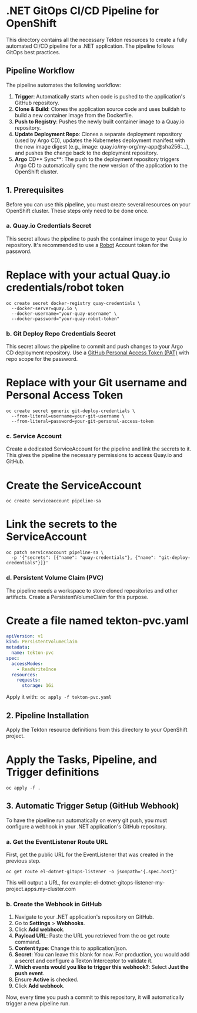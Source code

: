 # **.NET GitOps CI/CD Pipeline for OpenShift**

This directory contains all the necessary Tekton resources to create a fully automated CI/CD pipeline for a .NET application. The pipeline follows GitOps best practices.


## **Pipeline Workflow**

The pipeline automates the following workflow:



1. **Trigger**: Automatically starts when code is pushed to the application's GitHub repository.
2. **Clone & Build**: Clones the application source code and uses buildah to build a new container image from the Dockerfile.
3. **Push to Registry**: Pushes the newly built container image to a Quay.io repository.
4. **Update Deployment Repo**: Clones a separate deployment repository (used by Argo CD), updates the Kubernetes deployment manifest with the new image digest (e.g., image: quay.io/my-org/my-app@sha256:...), and pushes the change back to the deployment repository.
5. **Argo** CD** Sync**: The push to the deployment repository triggers Argo CD to automatically sync the new version of the application to the OpenShift cluster.


## **1. Prerequisites**

Before you can use this pipeline, you must create several resources on your OpenShift cluster. These steps only need to be done once.


### **a. Quay.io Credentials Secret**

This secret allows the pipeline to push the container image to your Quay.io repository. It's recommended to use a [Robot](https://docs.quay.io/glossary/robot-accounts.html) Account token for the password.

# Replace with your actual Quay.io credentials/robot token 
```
oc create secret docker-registry quay-credentials \ 
  --docker-server=quay.io \ 
  --docker-username="your-quay-username" \ 
  --docker-password="your-quay-robot-token" 
```



### **b. Git Deploy Repo Credentials Secret**

This secret allows the pipeline to commit and push changes to your Argo CD deployment repository. Use a [GitHub Personal Access Token (PAT)](https://docs.github.com/en/authentication/keeping-your-account-and-data-secure/creating-a-personal-access-token) with repo scope for the password.

# Replace with your Git username and Personal Access Token 
```
oc create secret generic git-deploy-credentials \ 
  --from-literal=username=your-git-username \ 
  --from-literal=password=your-git-personal-access-token 
```


### **c. Service Account**

Create a dedicated ServiceAccount for the pipeline and link the secrets to it. This gives the pipeline the necessary permissions to access Quay.io and GitHub.

# Create the ServiceAccount 
```
oc create serviceaccount pipeline-sa 
```
 
# Link the secrets to the ServiceAccount 
```
oc patch serviceaccount pipeline-sa \ 
  -p '{"secrets": [{"name": "quay-credentials"}, {"name": "git-deploy-credentials"}]}' 
```



### **d. Persistent Volume Claim (PVC)**

The pipeline needs a workspace to store cloned repositories and other artifacts. Create a PersistentVolumeClaim for this purpose.

# Create a file named tekton-pvc.yaml 
```yaml
apiVersion: v1 
kind: PersistentVolumeClaim 
metadata: 
  name: tekton-pvc 
spec: 
  accessModes: 
    - ReadWriteOnce 
  resources: 
    requests: 
      storage: 1Gi 
```


Apply it with:``` oc apply -f tekton-pvc.yaml```


## **2. Pipeline Installation**

Apply the Tekton resource definitions from this directory to your OpenShift project.

# Apply the Tasks, Pipeline, and Trigger definitions 
``` oc apply -f . ```



## **3. Automatic Trigger Setup (GitHub Webhook)**

To have the pipeline run automatically on every git push, you must configure a webhook in your .NET application's GitHub repository.


### **a. Get the EventListener Route URL**

First, get the public URL for the EventListener that was created in the previous step.
```
oc get route el-dotnet-gitops-listener -o jsonpath='{.spec.host}' 
```


This will output a URL, for example: el-dotnet-gitops-listener-my-project.apps.my-cluster.com


### **b. Create the Webhook in GitHub**



1. Navigate to your .NET application's repository on GitHub.
2. Go to **Settings** > **Webhooks**.
3. Click **Add webhook**.
4. **Payload URL**: Paste the URL you retrieved from the oc get route command.
5. **Content type**: Change this to application/json.
6. **Secret**: You can leave this blank for now. For production, you would add a secret and configure a Tekton Interceptor to validate it.
7. **Which events would you like to trigger this webhook?**: Select **Just the push event**.
8. Ensure **Active** is checked.
9. Click **Add webhook**.

Now, every time you push a commit to this repository, it will automatically trigger a new pipeline run.
